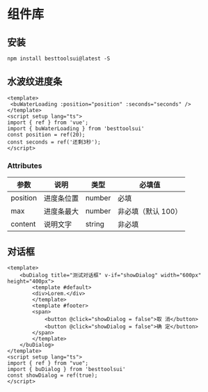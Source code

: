 # 组件库

## 安装

```
npm install besttoolsui@latest -S
```

## 水波纹进度条

```
<template>
 <buWaterLoading :position="position" :seconds="seconds" />
</template>
<script setup lang="ts">
import { ref } from 'vue';
import { buWaterLoading } from 'besttoolsui'
const position = ref(20);
const seconds = ref('还剩3秒');
</script>
```

### Attributes

| 参数     | 说明       | 类型   | 必填值             |
| -------- | ---------- | ------ | ------------------ |
| position | 进度条位置 | number | 必填               |
| max      | 进度条最大 | number | 非必填（默认 100） |
| content  | 说明文字   | string | 非必填             |

## 对话框

```
<template>
    <buDialog title="测试对话框" v-if="showDialog" width="600px" height="400px">
        <template #default>
        <div>Lorem.</div>
        </template>
        <template #footer>
        <span>
            <button @click="showDialog = false">取 消</button>
            <button @click="showDialog = false">确 定</button>
        </span>
        </template>
    </buDialog>
</template>
<script setup lang="ts">
import { ref } from "vue";
import { buDialog } from 'besttoolsui'
const showDialog = ref(true);
</script>
```

